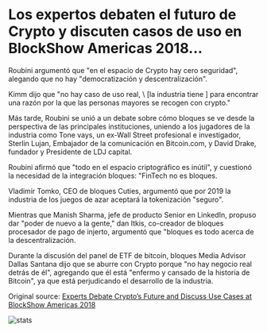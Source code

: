 # Los expertos debaten el futuro de Crypto y discuten casos de uso en BlockShow Americas 2018...

Roubini argumentó que "en el espacio de Crypto hay cero seguridad", alegando que no hay "democratización y descentralización".

Kimm dijo que "no hay caso de uso real, \ [la industria tiene \] para encontrar una razón por la que las personas mayores se recogen con crypto."

Más tarde, Roubini se unió a un debate sobre cómo bloques se ve desde la perspectiva de las principales instituciones, uniendo a los jugadores de la industria como Tone vays, un ex-Wall Street profesional e investigador, Sterlin Lujan, Embajador de la comunicación en Bitcoin.com, y David Drake, fundador y Presidente de LDJ capital.

Roubini afirmó que "todo en el espacio criptográfico es inútil", y cuestionó la necesidad de la integración bloques: "FinTech no es bloques.

Vladimir Tomko, CEO de bloques Cuties, argumentó que por 2019 la industria de los juegos de azar aceptará la tokenización "seguro".

Mientras que Manish Sharma, jefe de producto Senior en LinkedIn, propuso dar "poder de nuevo a la gente," dan Itkis, co-creador de bloques procesador de pago de injerto, argumentó que "bloques es todo acerca de la descentralización.

Durante la discusión del panel de ETF de bitcoin, bloques Media Advisor Dallas Santana dijo que se aburre con Crypto porque "no hay negocio real detrás de él", agregando que él está "enfermo y cansado de la historia de Bitcoin", ya que está perjudicando el desarrollo de la industria.

Original source: [Experts Debate Crypto’s Future and Discuss Use Cases at BlockShow Americas 2018](https://cointelegraph.com/news/experts-debate-cryptos-future-and-discuss-use-cases-at-blockshow-americas-2018)

![stats](https://c.statcounter.com/11760860/0/a89fa40b/1/ "stats")